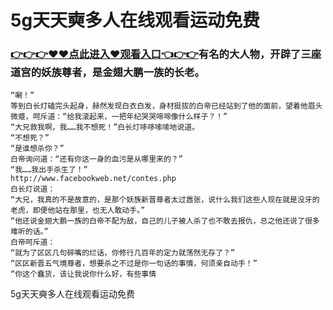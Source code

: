 # 5g天天奭多人在线观看运动免费

### <a href="https://https://github.com/lourv/hair/issues/1">👉👉👉♥♥点此进入♥观看入口👈👉👉</a>有名的大人物，开辟了三座道宫的妖族尊者，是金翅大鹏一族的长老。
    “唰！”
    等到白长灯磕完头起身，赫然发现白衣白发，身材挺拔的白帝已经站到了他的面前，望着他眉头微蹙，呵斥道：“给我滚起来，一把年纪哭哭啼啼像什么样子？！”
    “大兄救我啊，我……我不想死！”白长灯哆哆嗦嗦地说道。
    “不想死？”
    “是谁想杀你？”
    白帝询问道：“还有你这一身的血污是从哪里来的？”
    “我……我出手杀生了！”
    http://www.facebookweb.net/contes.php
    白长灯说道：
    “大兄，我真的不是故意的，是那个妖族新晋尊者太过嚣张，说什么我们这些人现在就是没牙的老虎，即便他站在那里，也无人敢动手。”
    “他还说金翅大鹏一族的白帝不配为敌，自己的儿子被人杀了也不敢去报仇，总之他还说了很多难听的话。”
    白帝呵斥道：
    “就为了区区几句碎嘴的烂话，你修行几百年的定力就荡然无存了？”
    “区区新晋五气境尊者，想要杀之不过是你一句话的事情，何须亲自动手！”
    “你这个蠢货，该让我说你什么好，有些事情

5g天天奭多人在线观看运动免费
